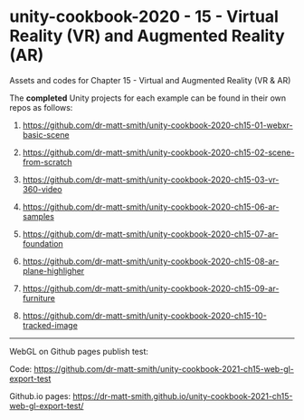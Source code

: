# unity-cookbook-2020 - 15 - Virtual Reality (VR) and Augmented Reality (AR)
Assets and codes for Chapter 15 - Virtual and Augmented Reality (VR & AR)

The **completed** Unity projects for each example can be found in their own repos as follows:

1. https://github.com/dr-matt-smith/unity-cookbook-2020-ch15-01-webxr-basic-scene

1. https://github.com/dr-matt-smith/unity-cookbook-2020-ch15-02-scene-from-scratch

1. https://github.com/dr-matt-smith/unity-cookbook-2020-ch15-03-vr-360-video

1. https://github.com/dr-matt-smith/unity-cookbook-2020-ch15-06-ar-samples

1. https://github.com/dr-matt-smith/unity-cookbook-2020-ch15-07-ar-foundation

1. https://github.com/dr-matt-smith/unity-cookbook-2020-ch15-08-ar-plane-highligher

1. https://github.com/dr-matt-smith/unity-cookbook-2020-ch15-09-ar-furniture

1. https://github.com/dr-matt-smith/unity-cookbook-2020-ch15-10-tracked-image

---

WebGL on Github pages publish test:

Code:
https://github.com/dr-matt-smith/unity-cookbook-2021-ch15-web-gl-export-test

Github.io pages:
https://dr-matt-smith.github.io/unity-cookbook-2021-ch15-web-gl-export-test/
